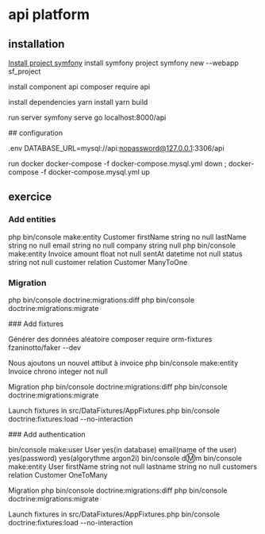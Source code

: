 # api platform

## installation

[Install project symfony](https://stackoverflow.com/questions/25749655/how-do-i-create-a-project-based-on-a-specific-version-of-symfony-using-composer#27766284)
install symfony project
symfony new --webapp sf_project

install component api
composer require api

install dependencies
yarn install
yarn build

run server
symfony serve
go localhost:8000/api

## configuration

.env
DATABASE_URL=mysql://api:nopassword@127.0.0.1:3306/api

run docker
docker-compose -f docker-compose.mysql.yml down ; docker-compose -f docker-compose.mysql.yml up

## exercice

### Add entities
php bin/console make:entity Customer firstName string no null lastName string no null email string no null company string null
php bin/console make:entity Invoice amount float not null sentAt datetime not null status string not null customer relation Customer ManyToOne 

### Migration
php bin/console doctrine:migrations:diff
php bin/console doctrine:migrations:migrate

### Add fixtures

Générer des données aléatoire
composer require orm-fixtures fzaninotto/faker --dev

Nous ajoutons un nouvel attibut à invoice
php bin/console make:entity Invoice chrono integer not null

Migration
php bin/console doctrine:migrations:diff
php bin/console doctrine:migrations:migrate

Launch fixtures in src/DataFixtures/AppFixtures.php
bin/console doctrine:fixtures:load --no-interaction

### Add authentication

bin/console make:user User yes(in database) email(name of the user) yes(password) yes(algorythme argon2i)
bin/console d:m:m
bin/console make:entity User firstName string not null lastname string no null customers relation Customer OneToMany

Migration
php bin/console doctrine:migrations:diff
php bin/console doctrine:migrations:migrate

Launch fixtures in src/DataFixtures/AppFixtures.php
bin/console doctrine:fixtures:load --no-interaction
